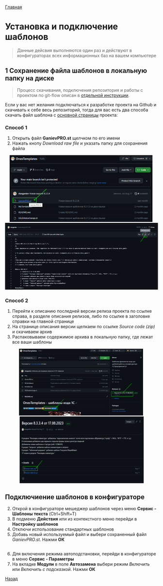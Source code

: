[Главная](./../README.md)

# Установка и подключение шаблонов

>Данные дейсвия выполняются один раз и действуют в конфигураторах всех информационных баз на вашем компьютере

## 1 Сохранение файла шаблонов в локальную папку на диске

>Процесс скачивания, подключения репозитория и работы с проектом по git-flow описан в [отдельной инструкции]("./gitflow.md").

Если у вас нет желания подключаться к разработке проекта на Github и скачивать к себе весь репозиторий, тогда для вас есть два способа скачать файл шаблона с [основной страницы](https://github.com/stasganiev/OnesTemplates) проекта:

### Способ 1

1. Открыть файл **GanievPRO.st** щелчком по его имени
2. Нажать кнопу *Download raw file* и указать папку для сохранения файла

<div align="center">
  <img src="./../img/dowmload_ref.png" title="dowmload_ref" alt="Файл шаблона" width="471" height="220"/>&nbsp;
  <img src="./../img/download_button.png" title="download_button" alt="Сохранение файла на диск" width="600" height="220"/>
</div>

### Способ 2

1. Перейти к описанию последней версии релиза проекта по ссылке справа, в разделе описания релизов, либо по ссылке в заголовке справки на главной странице
2. На странице описания версии щелкаем по ссылке *Source code (zip)* и скачиваем архив
3. Распаковываем содержимое архива в локальную папку, где лежат все ваши шаблоны

<div align="center">
  <img src="./../img/releases.png" alt="Последний релиз проекта" width="409" height="220"/>&nbsp;
  <img src="./../img/releases_sourse.png" alt="Последний релиз проекта" width="409" height="220"/>
</div>

## Подключиение шаблонов в конфигураторе

2. Открой в конфигураторе мешеджер шаблонов через меню **Сервис - Шаблоны текста** (Ctrl+Shift+T)
3. В подменю **Действия** или из контекстного меню перейди в **Настройку шаблонов**
4. Отключи использование стандартных шаблонов
5. Добавь новый используемый файл и выбери сохраненный файл *GanievPRO.st*. Нажми **ОК**

## 

6. Для включения режима автоподстановки, перейди в конфигураторе в меню **Сервис - Параметры**
7. На вкладке **Модули** в поле **Автозамена** выбери режим *Включить* или *Включить с подсказкой*. Нажми **ОК**

[Назад](./../README.md)
